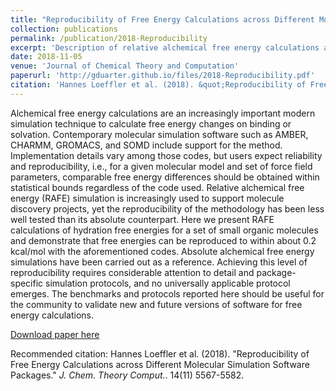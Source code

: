 ```yaml
---
title: "Reproducibility of Free Energy Calculations across Different Molecular Simulation Software Packages"
collection: publications
permalink: /publication/2018-Reproducibility
excerpt: 'Description of relative alchemical free energy calculations and their reproducibility accross different software.'
date: 2018-11-05
venue: 'Journal of Chemical Theory and Computation'
paperurl: 'http://gduarter.github.io/files/2018-Reproducibility.pdf'
citation: 'Hannes Loeffler et al. (2018). &quot;Reproducibility of Free Energy Calculations across Different Molecular Simulation Software Packages.&quot; <i>J. Chem. Theory Comput.</i>. 14(11) 5567-5582.'
---
```


Alchemical free energy calculations are an
increasingly important modern simulation technique to
calculate free energy changes on binding or solvation.
Contemporary molecular simulation software such as
AMBER, CHARMM, GROMACS, and SOMD include
support for the method. Implementation details vary among
those codes, but users expect reliability and reproducibility,
i.e., for a given molecular model and set of force field
parameters, comparable free energy differences should be
obtained within statistical bounds regardless of the code used.
Relative alchemical free energy (RAFE) simulation is increasingly 
used to support molecule discovery projects, yet the
reproducibility of the methodology has been less well 
tested than its absolute counterpart. Here we present RAFE calculations
of hydration free energies for a set of small organic molecules 
and demonstrate that free energies can be reproduced to within
about 0.2 kcal/mol with the aforementioned codes. Absolute 
alchemical free energy simulations have been carried out as a
reference. Achieving this level of reproducibility requires 
considerable attention to detail and package-specific simulation
protocols, and no universally applicable protocol emerges. 
The benchmarks and protocols reported here should be useful for the
community to validate new and future versions of software for free energy calculations.

[Download paper here](http://gduarter.github.io/files/2018-Reproducibility.pdf)

Recommended citation: Hannes Loeffler et al. (2018). "Reproducibility of Free Energy Calculations across Different Molecular Simulation Software Packages." <i>J. Chem. Theory Comput.</i>. 14(11) 5567-5582.

